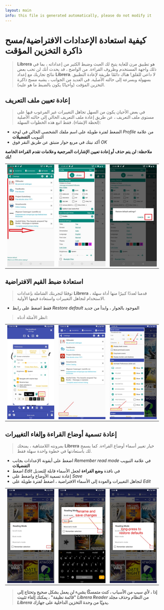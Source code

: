 ```yaml
---
layout: main
info: this file is generated automatically, please do not modify it
---
```


# كيفية استعادة الإعدادات الافتراضية/مسح ذاكرة التخزين المؤقت

> **Librera** هو تطبيق مرن للغاية يتيح لك العبث وضبط الكثير من إعداداته ، بما في ذلك واجهة المستخدم وظروف القراءة. من الواضح ، قد يحدث أنك لن تحب بعض نتائج تجاربك مع إعداد **Librera**. لا داعى للقلق! هناك دائمًا طريقة لإعادة التطبيق بسهولة وبسرعة إلى حالته الأصلية. في العديد من الجوانب ، يشبه مسح ذاكرة التخزين المؤقت (وأحيانًا يكون بالضبط ما هو عليه).

## إعادة تعيين ملف التعريف

> في بعض الأحيان يكون من السهل تجاهل التغييرات غير المرغوب فيها على مستوى ملف التعريف ، عن طريق إعادة ملف التعريف الحالي إلى حالته الأصلية (لحظة الإنشاء). فقط اتبع هذه الخطوات السهلة:
* الضغط لفترة طويلة على اسم ملفك الشخصي الحالي في لوحة _Profile_ من علامة التبويب **التفضيلات**
* أكد نيتك في مربع حوار منبثق عن طريق النقر فوق _OK_

**ملاحظة: لن يتم حذف أو إعادة تعيين الإشارات المرجعية وعلامات تقدم القراءة الخاصة بك!**

||||
|-|-|-|
|![](19.jpg)|![](20.jpg)|![](21.jpg)|

## استعادة ضبط القيم الافتراضية

> توقعًا لتجربتك الشاملة بإعدادات **Librera** ، قدمنا لعددًا كبيرًا منها أداة سهلة الاستخدام لتجاهل التغييرات واستعادة قيمها الأولية.
* فقط اضغط على رابط _Restore default_ الموجود بالجوار ، وابدأ من جديد
> انظر الأمثلة أدناه:

||||
|-|-|-|
|![](1.jpg)|![](2.jpg)|![](3.jpg)|

## إعادة تسمية أوضاع القراءة وإلغاء التغييرات

> بمرونته اللامتناهية ، يمنحك **Librera** خيار تغيير أسماء أوضاع القراءة. كما يسمح لك باستعادتها في خطوة واحدة سهلة فقط.
* اضغط على أيقونة الإعدادات بجانب _Remember read mode_ في علامة التبويب **التفضيلات**
* اضغط _Edit_ في نافذة **وضع القراءة** لجعل الأسماء قابلة للتعديل
* إعادة تسمية الأوضاع واضغط على _Save_
* لتجاهل التغييرات والعودة إلى الأسماء الافتراضية ، اضغط لفترة طويلة على _Edit_

||||
|-|-|-|
|![](4.jpg)|![](5.jpg)|![](6.jpg)|

> **إذا ، لأي سبب من الأسباب ، كنت متمسكًا بشيء لن يعمل بشكل صحيح وتحتاج إلى &quot;قائمة نظيفة&quot; ، يمكنك إلغاء تثبيت _Librera Reader_ من النظام وحذف مجلد _Librera_ يدويًا من وحدة التخزين الداخلية على جهازك.**
